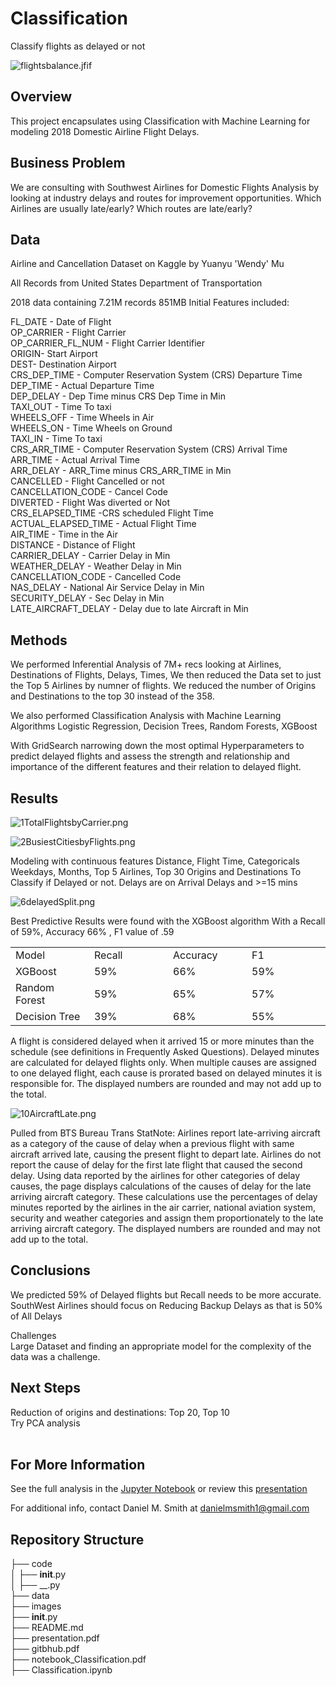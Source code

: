 # Classification
Classify flights as delayed or not



![flightsbalance.jfif](./images/3NumOnTimeDelayedbyCarrier.png?raw=true)

## Overview

This project encapsulates using Classification with Machine Learning for modeling 2018 Domestic Airline Flight Delays.

## Business Problem

We are consulting with Southwest Airlines for Domestic Flights Analysis by looking at industry delays and routes for improvement opportunities.
Which Airlines are usually late/early?
Which routes are late/early?

## Data

Airline and Cancellation Dataset on Kaggle by Yuanyu 'Wendy' Mu     

All Records from United States Department of Transportation

2018 data containing 7.21M records 851MB
Initial Features included: 

FL_DATE - Date of Flight<br>
OP_CARRIER - Flight Carrier<br>
OP_CARRIER_FL_NUM - Flight Carrier Identifier<br>
ORIGIN- Start Airport<br>
DEST- Destination Airport<br>
CRS_DEP_TIME - Computer Reservation System (CRS) Departure Time<br>
DEP_TIME - Actual Departure Time<br>
DEP_DELAY - Dep Time minus CRS Dep Time in Min<br>
TAXI_OUT - Time To taxi<br>
WHEELS_OFF - Time Wheels in Air<br>
WHEELS_ON - Time Wheels on Ground<br>
TAXI_IN - Time To taxi<br>
CRS_ARR_TIME - Computer Reservation System (CRS) Arrival Time<br>
ARR_TIME - Actual Arrival Time<br>
ARR_DELAY - ARR_Time minus CRS_ARR_TIME in Min<br>
CANCELLED - Flight Cancelled or not<br>
CANCELLATION_CODE - Cancel Code<br>
DIVERTED - Flight Was diverted or Not<br>
CRS_ELAPSED_TIME -CRS scheduled Flight Time<br>
ACTUAL_ELAPSED_TIME - Actual Flight Time<br>
AIR_TIME - Time in the Air<br>
DISTANCE - Distance of Flight<br>
CARRIER_DELAY - Carrier Delay in Min<br>
WEATHER_DELAY - Weather Delay in Min<br>
CANCELLATION_CODE - Cancelled Code<br>
NAS_DELAY - National Air Service Delay in Min<br>
SECURITY_DELAY - Sec Delay in Min<br>
LATE_AIRCRAFT_DELAY - Delay due to late Aircraft in Min<br>

## Methods

We performed Inferential Analysis of 7M+ recs looking at Airlines, Destinations of Flights, Delays, Times,
We then reduced the Data set to just the Top 5 Airlines by numner of flights.
We reduced the number of Origins and Destinations to the top 30 instead of the 358.

We also performed Classification Analysis with Machine Learning Algorithms
	Logistic Regression, Decision Trees, Random Forests, XGBoost
	
With GridSearch narrowing down the most optimal Hyperparameters to predict delayed flights and assess the strength and relationship and importance of the different features and their relation to delayed flight.


## Results

![1TotalFlightsbyCarrier.png](./images/1TotalFlightsbyCarrier.png?raw=true)

![2BusiestCitiesbyFlights.png](./images/2BusiestCitiesbyFlights.png?raw=true)

Modeling with continuous features Distance, Flight Time, 
Categoricals Weekdays, Months, Top 5 Airlines, Top 30 Origins and Destinations
To Classify if Delayed or not.  Delays are on Arrival Delays and >=15 mins



![6delayedSplit.png](./images/6delayedSplit.png?raw=true)

Best Predictive Results were found with the XGBoost algorithm
With a Recall of 59%, Accuracy 66% , F1 value of .59

<table style="width: 100%;">
    <tbody>
        <tr>
            <td style="width: 25.0000%;">Model</td>
            <td style="width: 25.0000%;">Recall</td>
            <td style="width: 25.0000%;">Accuracy</td>
            <td style="width: 25.0000%;">F1</td>
        </tr>
        <tr>
            <td style="width: 25.0000%;">XGBoost</td>
            <td style="width: 25.0000%;">59%</td>
            <td style="width: 25.0000%;">66%</td>
            <td style="width: 25.0000%;">59%</td>
        </tr>
        <tr>
            <td style="width: 25.0000%;">Random Forest</td>
            <td style="width: 25.0000%;">59%<br></td>
            <td style="width: 25.0000%;">65%</td>
            <td style="width: 25.0000%;">57%</td>
        </tr>
        <tr>
            <td style="width: 25.0000%;">Decision Tree</td>
            <td style="width: 25.0000%;">39%</td>
            <td style="width: 25.0000%;">68%</td>
            <td style="width: 25.0000%;">55%</td>
        </tr>
    </tbody>
</table>

A flight is considered delayed when it arrived 15 or more minutes than the schedule (see definitions in Frequently Asked Questions). Delayed minutes are calculated for delayed flights only.
When multiple causes are assigned to one delayed flight, each cause is prorated based on delayed minutes it is responsible for. The displayed numbers are rounded and may not add up to the total.


![10AircraftLate.png](./images/10AircraftLate.png?raw=true)<br>

Pulled from BTS Bureau Trans StatNote: Airlines report late-arriving aircraft as a category of the cause of delay when a previous flight with same aircraft arrived late, causing the present flight to depart late. Airlines do not report the cause of delay for the first late flight that caused the second delay. Using data reported by the airlines for other categories of delay causes, the page displays calculations of the causes of delay for the late arriving aircraft category. These calculations use the percentages of delay minutes reported by the airlines in the air carrier, national aviation system, security and weather categories and assign them proportionately to the late arriving aircraft category. The displayed numbers are rounded and may not add up to the total.

## Conclusions

We predicted 59% of Delayed flights but Recall needs to be more accurate.<br>
SouthWest Airlines should focus on Reducing Backup Delays as that is 50% of All Delays<br>

Challenges<br>
Large Dataset and finding an appropriate model for the complexity of the data was a challenge.<br>


## Next Steps

Reduction of origins and destinations: Top 20, Top 10<br>
Try PCA analysis<br>
<br>

## For More Information

See the full analysis in the [Jupyter Notebook](https://github.com/SunTzuLombardi/FlightsClassification/blob/main/code/Classification.ipynb) or review this [presentation](https://github.com/SunTzuLombardi/FlightsClassification/blob/main/presentation.pdf)

For additional info, contact Daniel M. Smith at danielmsmith1@gmail.com

## Repository Structure

├── code<br>
│   ├── __init__.py<br>
│   ├── __.py<br>
├── data<br>
├── images<br>
├── __init__.py<br>
├── README.md<br>
├── presentation.pdf<br>
├── gitbhub.pdf<br>
├── notebook_Classification.pdf<br>
├── Classification.ipynb<br>




